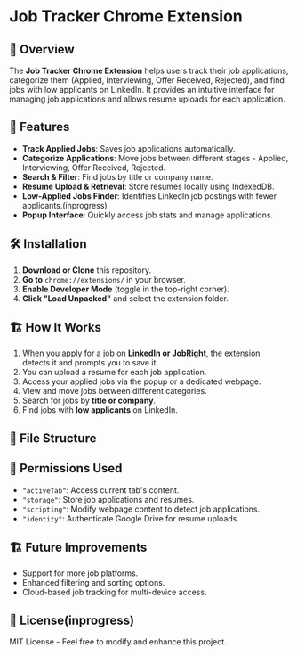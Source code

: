 # Job Tracker Chrome Extension

## 🚀 Overview
The **Job Tracker Chrome Extension** helps users track their job applications, categorize them (Applied, Interviewing, Offer Received, Rejected), and find jobs with low applicants on LinkedIn. It provides an intuitive interface for managing job applications and allows resume uploads for each application.

## 📌 Features
- **Track Applied Jobs**: Saves job applications automatically.
- **Categorize Applications**: Move jobs between different stages - Applied, Interviewing, Offer Received, Rejected.
- **Search & Filter**: Find jobs by title or company name.
- **Resume Upload & Retrieval**: Store resumes locally using IndexedDB.
- **Low-Applied Jobs Finder**: Identifies LinkedIn job postings with fewer applicants.(inprogress)
- **Popup Interface**: Quickly access job stats and manage applications.

## 🛠️ Installation
1. **Download or Clone** this repository.
2. **Go to** `chrome://extensions/` in your browser.
3. **Enable Developer Mode** (toggle in the top-right corner).
4. **Click "Load Unpacked"** and select the extension folder.

## 🏗️ How It Works
1. When you apply for a job on **LinkedIn or JobRight**, the extension detects it and prompts you to save it.
2. You can upload a resume for each job application.
3. Access your applied jobs via the popup or a dedicated webpage.
4. View and move jobs between different categories.
5. Search for jobs by **title or company**.
6. Find jobs with **low applicants** on LinkedIn.

## 📂 File Structure

## 🔗 Permissions Used
- `"activeTab"`: Access current tab's content.
- `"storage"`: Store job applications and resumes.
- `"scripting"`: Modify webpage content to detect job applications.
- `"identity"`: Authenticate Google Drive for resume uploads.

## 🏗️ Future Improvements
- Support for more job platforms.
- Enhanced filtering and sorting options.
- Cloud-based job tracking for multi-device access.

## 📜 License(inprogress)
MIT License - Feel free to modify and enhance this project.


